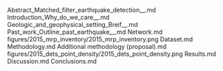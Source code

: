 Abstract_Matched_filter_earthquake_detection__.md
Introduction_Why_do_we_care__.md
Geologic_and_geophysical_setting_Breif__.md
Past_work_Outline_past_earthquake__.md
Network.md
figures/2015_mrp_inventory/2015_mrp_inventory.png
Dataset.md
Methodology.md
Additional methodology (proposal).md
figures/2015_dets_point_density/2015_dets_point_density.png
Results.md
Discussion.md
Conclusions.md
